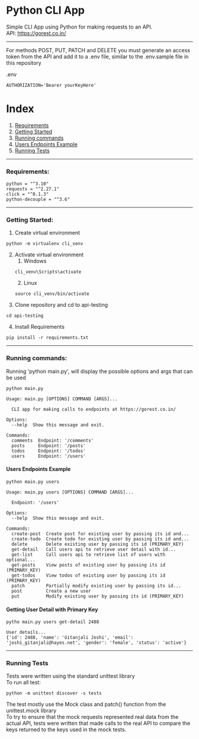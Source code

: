 # Python CLI App

Simple CLI App using Python for making requests to an API. <br>
API: https://gorest.co.in/

___
For methods POST, PUT, PATCH and DELETE you must generate an access token from the API and add it to a .env file, similar to the .env.sample file in this repository

.env
```dotenv
AUTHORIZATION='Bearer yourKeyHere'
```

# Index
1. [Requirements](#requirements)
2. [Getting Started](#getting-started)
3. [Running commands](#running-commands)
4. [Users Endpoints Example](#users-endpoints-example)
5. [Running Tests](#running-tests)
---

### Requirements:
```
python = "^3.10"
requests = "^2.27.1"
click = "^8.1.3"
python-decouple = "^3.6"
```
---
### Getting Started:
1. Create virtual environment
```
python -m virtualenv cli_venv
```
2. Activate virtual environment
   1. Windows
    ```
    cli_venv\Scripts\activate
    ```
   2. Linux
   ```
   source cli_venv/bin/activate
   ```
3. Clone repository and cd to api-testing
```
cd api-testing
```
4. Install Requirements
```
pip install -r requirements.txt
```
---
### Running commands:
Running 'python main.py', will display the possible options and args that can be used
```shell
python main.py
```
```
Usage: main.py [OPTIONS] COMMAND [ARGS]...

  CLI app for making calls to endpoints at https://gorest.co.in/

Options:
  --help  Show this message and exit.

Commands:
  comments  Endpoint: '/comments'
  posts     Endpoint: '/posts'
  todos     Endpoint: '/todos'
  users     Endpoint: '/users'

```

#### Users Endpoints Example
```shell
python main.py users
```
```
Usage: main.py users [OPTIONS] COMMAND [ARGS]...

  Endpoint: '/users'

Options:
  --help  Show this message and exit.

Commands:
  create-post  Create post for existing user by passing its id and...
  create-todo  Create todo for existing user by passing its id and...
  delete       Delete existing user by passing its id (PRIMARY_KEY)
  get-detail   Call users api to retrieve user detail with id...
  get-list     Call users api to retrieve list of users with optional...
  get-posts    View posts of existing user by passing its id (PRIMARY_KEY)
  get-todos    View todos of existing user by passing its id (PRIMARY_KEY)
  patch        Partially modify existing user by passing its id...
  post         Create a new user
  put          Modify existing user by passing its id (PRIMARY_KEY)
```
#### Getting User Detail with Primary Key
```shell
pytho main.py users get-detail 2488
```
```
User details...
{'id': 2488, 'name': 'Gitanjali Joshi', 'email': 'joshi_gitanjali@hayes.net', 'gender': 'female', 'status': 'active'}
```
---
### Running Tests
Tests were written using the standard unittest library <br>
To run all test:
```
python -m unittest discover -s tests   
```

The test mostly use the Mock class and patch() function from the unittest.mock library <br>
To try to ensure that the mock requests represented real data from the actual API, tests were written that made calls to the real API to compare the keys returned to the keys used in the mock tests. 